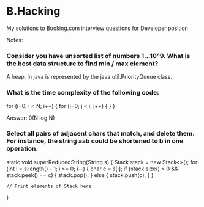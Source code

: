 # B.Hacking
My solutions to Booking.com interview questions for Developer position

Notes:

### Consider you have unsorted list of numbers 1...10^9. What is the best data structure to find min / max element?
A heap. In java is represented by the java.util.PriorityQueue<T> class.

### What is the time complexity of the following code:

for (i=0; i < N; i++) {
  for (j=0; j < i; j++) {
  }
}

Answer: 0(N log N)

### Select all pairs of adjacent chars that match, and delete them. For instance, the string aab could be shortened to b in one operation.

static void superReducedString(String s)
{
    Stack<Character> stack = new Stack<>();
    for (int i = s.length() - 1; i >= 0; i--)
    {
        char c = s[i];
        if (stack.size() > 0 && stack.peek() == c)
        {
            stack.pop();
        }
        else
        {
            stack.push(c);
        }
    }

    // Print elements of Stack here
}